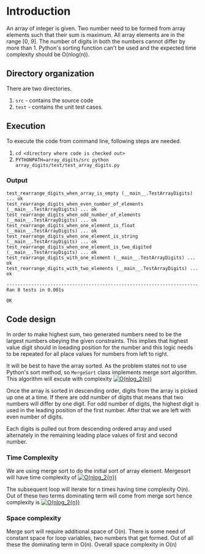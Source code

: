 # Introduction

An array of integer is given. Two number need to be formed from array elements such that their sum is maximum. All array elements are in the range [0, 9]. The number of digits in both the numbers cannot differ by more than 1. Python's sorting function can't be used and the expected time complexity should be O(nlog(n)).

## Directory organization

There are two directories. 
1. `src` - contains the source code
2. `test` - contains the unit test cases. 

## Execution

To execute the code from command line, following steps are needed.

1. `cd <directory where code is checked out>`
2. `PYTHONPATH=array_digits/src python array_digits/test/test_array_digits.py`

### Output
```
test_rearrange_digits_when_array_is_empty (__main__.TestArrayDigits) ... ok
test_rearrange_digits_when_even_number_of_elements (__main__.TestArrayDigits) ... ok
test_rearrange_digits_when_odd_number_of_elements (__main__.TestArrayDigits) ... ok
test_rearrange_digits_when_one_element_is_float (__main__.TestArrayDigits) ... ok
test_rearrange_digits_when_one_element_is_string (__main__.TestArrayDigits) ... ok
test_rearrange_digits_when_one_element_is_two_digited (__main__.TestArrayDigits) ... ok
test_rearrange_digits_with_one_element (__main__.TestArrayDigits) ... ok
test_rearrange_digits_with_two_elements (__main__.TestArrayDigits) ... ok

----------------------------------------------------------------------
Ran 8 tests in 0.001s

OK
```


## Code design

In order to make highest sum, two generated numbers need to be the largest numbers obeying the given constraints. This implies that highest value digit should in loeading position for the number and this logic needs to be repeated for all place values for numbers from left to right.

It will be best to have the array sorted. As the problem states not to use Python's sort method, so `MergeSort` class implements merge sort algorithm. This algorithm will excute with complexity <a href="https://www.codecogs.com/eqnedit.php?latex=O(nlog_2{n})" target="_blank"><img src="https://latex.codecogs.com/gif.latex?O(nlog_2{n})" title="O(nlog_2{n})" /></a>

Once the array is sorted in descending order, digits from the array is picked up one at a time. If there are odd number of digits that means that two numbers will differ by one digit. For odd number of digits, the highest digit is used in the leading position of the first number. After that we are left with even number of digits.

Each digits is pulled out from descending ordered array and used alternately in the remaining leading place values of first and second number. 

### Time Complexity

We are using merge sort to do the initial sort of array element. Mergesort will have time complexity of <a href="https://www.codecogs.com/eqnedit.php?latex=O(nlog_2{n})" target="_blank"><img src="https://latex.codecogs.com/gif.latex?O(nlog_2{n})" title="O(nlog_2{n})" /></a> 

The subsequent loop will iterate for n times having time complexity O(n). Out of these two terms dominating term will come from merge sort hence complexity is <a href="https://www.codecogs.com/eqnedit.php?latex=O(nlog_2{n})" target="_blank"><img src="https://latex.codecogs.com/gif.latex?O(nlog_2{n})" title="O(nlog_2{n})" /></a>

### Space complexity

Merge sort will require additional space of O(n). There is some need of constant space for loop variables, two numbers that get formed. Out of all these the dominating term in O(n). Overall space complexity in O(n)
